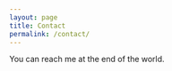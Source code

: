 ```yaml
---
layout: page
title: Contact
permalink: /contact/
---
```


You can reach me at the end of the world.
